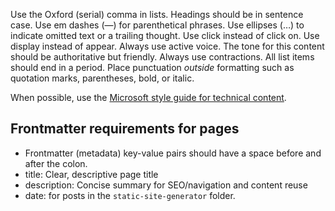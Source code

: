 Use the Oxford (serial) comma in lists.
Headings should be in sentence case.
Use em dashes (&mdash;) for parenthetical phrases.
Use ellipses (&hellip;) to indicate omitted text or a trailing thought.
Use click instead of click on.
Use display instead of appear.
Always use active voice.
The tone for this content should be authoritative but friendly.
Always use contractions.
All list items should end in a period.
Place punctuation *outside* formatting such as quotation marks, parentheses, bold, or italic.

When possible, use the [Microsoft style guide for technical content](https://learn.microsoft.com/en-us/style-guide/welcome/).

## Frontmatter requirements for pages

- Frontmatter (metadata) key-value pairs should have a space before and after the colon.
- title: Clear, descriptive page title
- description: Concise summary for SEO/navigation and content reuse
- date: for posts in the `static-site-generator` folder.
